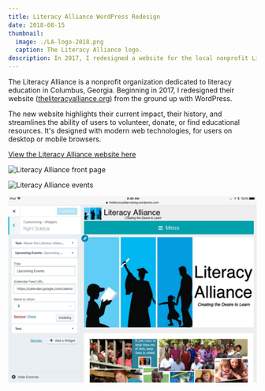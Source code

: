 ```yaml
---
title: Literacy Alliance WordPress Redesign
date: 2018-08-15
thumbnail:
  image: ./LA-logo-2018.png
  caption: The Literacy Alliance logo.
description: In 2017, I redesigned a website for the local nonprofit Literacy Alliance using WordPress and SquareSpace.
---
```

The Literacy Alliance is a nonprofit organization dedicated to literacy education in Columbus, Georgia. Beginning in 2017, I redesigned their website ([theliteracyalliance.org](https://theliteracyalliance.org/)) from the ground up with WordPress.

The new website highlights their current impact, their history, and streamlines the ability of users to volunteer, donate, or find educational resources. It's designed with modern web technologies, for users on desktop or mobile browsers.

<div class="wp-block-button aligncenter"><a class="button-link__link" href="https://theliteracyalliance.org/">View the Literacy Alliance website here</a></div>

![Literacy Alliance front page](./LA-front-page.jpeg)

![Literacy Alliance events](/LA-events.jpeg)

![Editing the Literacy Alliance website](./LA-editor.jpeg)
